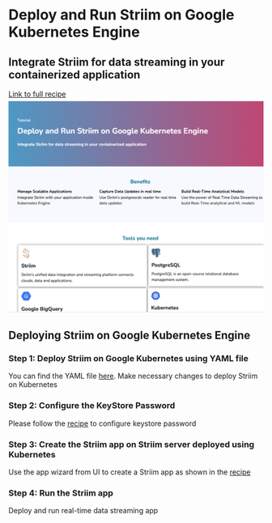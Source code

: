 # Deploy and Run Striim on Google Kubernetes Engine
## Integrate Striim for data streaming in your containerized application

[Link to full recipe](https://www.striim.com/tutorial/deploy-and-run-striim-on-google-kubernetes-engine/)
![Striim, Kubernetes,container](https://github.com/striim/recipes/blob/main/striim-on-kubernetes/image.png)

## Deploying Striim on Google Kubernetes Engine</br>

### Step 1: Deploy Striim on Google Kubernetes using YAML file

You can find the YAML file [here](https://github.com/striim/recipes/blob/main/striim-on-kubernetes/striim-eval-latest.yml). Make necessary changes to deploy Striim on Kubernetes

### Step 2: Configure the KeyStore Password

Please follow the [recipe](https://www.striim.com/tutorial/deploy-and-run-striim-on-google-kubernetes-engine/) to configure keystore password 

### Step 3: Create the Striim app on Striim server deployed using Kubernetes

Use the app wizard from UI to create a Striim app as shown in the [recipe](https://www.striim.com/tutorial/deploy-and-run-striim-on-google-kubernetes-engine/)

### Step 4: Run the Striim app

Deploy and run real-time data streaming app 
